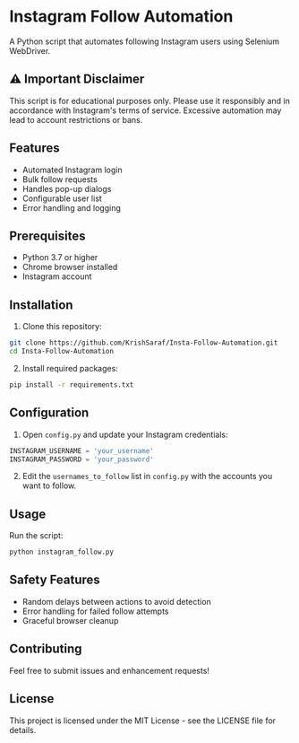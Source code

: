 # Instagram Follow Automation

A Python script that automates following Instagram users using Selenium WebDriver.

## ⚠️ Important Disclaimer

This script is for educational purposes only. Please use it responsibly and in accordance with Instagram's terms of service. Excessive automation may lead to account restrictions or bans.

## Features

- Automated Instagram login
- Bulk follow requests
- Handles pop-up dialogs
- Configurable user list
- Error handling and logging

## Prerequisites

- Python 3.7 or higher
- Chrome browser installed
- Instagram account

## Installation

1. Clone this repository:
```bash
git clone https://github.com/KrishSaraf/Insta-Follow-Automation.git
cd Insta-Follow-Automation
```

2. Install required packages:
```bash
pip install -r requirements.txt
```

## Configuration

1. Open `config.py` and update your Instagram credentials:
```python
INSTAGRAM_USERNAME = 'your_username'
INSTAGRAM_PASSWORD = 'your_password'
```

2. Edit the `usernames_to_follow` list in `config.py` with the accounts you want to follow.

## Usage

Run the script:
```bash
python instagram_follow.py
```

## Safety Features

- Random delays between actions to avoid detection
- Error handling for failed follow attempts
- Graceful browser cleanup

## Contributing

Feel free to submit issues and enhancement requests!

## License

This project is licensed under the MIT License - see the LICENSE file for details. 